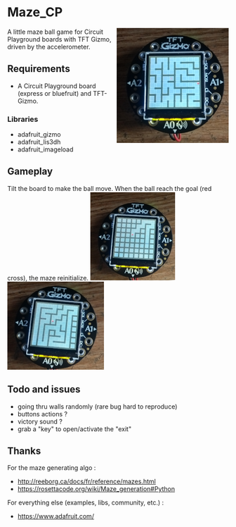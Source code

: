 # Maze_CP
<img src="https://raw.githubusercontent.com/Marius-450/screenshots/master/maze.png" align="right">
A little maze ball game for Circuit Playground boards with TFT Gizmo, driven by the accelerometer.

## Requirements 

* A Circuit Playground board (express or bluefruit) and TFT-Gizmo.

### Libraries

* adafruit_gizmo
* adafruit_lis3dh
* adafruit_imageload

## Gameplay 

Tilt the board to make the ball move. When the ball reach the goal (red cross), the maze reinitialize.
<img src="https://raw.githubusercontent.com/Marius-450/screenshots/master/maze_creation1.png" height="200"><img src="https://raw.githubusercontent.com/Marius-450/screenshots/master/maze_creation.png" height="200">
## Todo and issues

* going thru walls randomly (rare bug hard to reproduce)
* buttons actions ? 
* victory sound ?
* grab a "key" to open/activate the "exit"

## Thanks

For the maze generating algo :
* http://reeborg.ca/docs/fr/reference/mazes.html
* https://rosettacode.org/wiki/Maze_generation#Python

For everything else (examples, libs, community, etc.) :
* https://www.adafruit.com/

